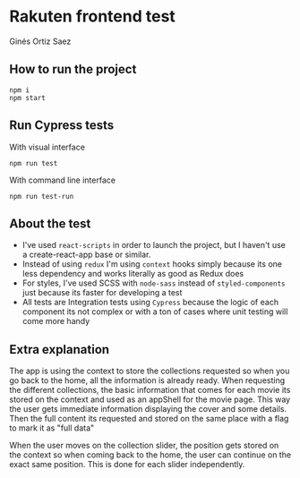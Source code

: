 # Rakuten frontend test
Ginés Ortiz Saez

## How to run the project
```
npm i
npm start
```


## Run Cypress tests
With visual interface
```
npm run test
```

With command line interface
```
npm run test-run
```

## About the test
- I've used `react-scripts` in order to launch the project, but I haven't use a create-react-app base or similar.
- Instead of using `redux` I'm using `context` hooks simply because its one less dependency and works literally as good 
as Redux does
- For styles, I've used SCSS with `node-sass` instead of `styled-components` just because its faster for developing a 
test
- All tests are Integration tests using `Cypress` because the logic of each component its not complex or with a ton of 
cases where unit testing will come more handy

## Extra explanation
The app is using the context to store the collections requested so when you go back to the home, all the information is
already ready. 
When requesting the different collections, the basic information that comes for each movie its stored on the 
context and used as an appShell for the movie page. This way the user gets immediate information displaying the cover 
and some details. Then the full content its requested and stored on the same place with a flag to mark it as "full data"

When the user moves on the collection slider, the position gets stored on the context so when coming back to the home, 
the user can continue on the exact same position. This is done for each slider independently.
